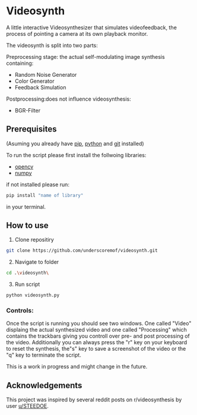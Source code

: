 # Videosynth

A little interactive Videosynthesizer that simulates videofeedback, the process of pointing a camera at its own playback monitor.

The videosynth is split into two parts: 

Preprocessing stage: the actual self-modulating image synthesis containing:

* Random Noise Generator
* Color Generator
* Feedback Simulation

Postprocessing:does not influence videosynthesis:

* BGR-Filter


## Prerequisites

(Asuming you already have [pip](https://pip.pypa.io/en/stable/), [python](https://www.python.org/downloads/) and [git](https://git-scm.com/downloads) installed)

To run the script please first install the follwoing libraries:
* [opencv](https://docs.opencv.org/4.x/index.html)
* [numpy](https://numpy.org/)

if not installed please run:
```bash
pip install "name of library"
```
in your terminal.



## How to use

1. Clone repositiry

```bash
git clone https://github.com/underscoremof/videosynth.git
```
2. Navigate to folder
```bash
cd .\videosynth\
```
3. Run script
```bash
python videosynth.py
```
### Controls:
Once the script is running you should see two windows. One called "Video" displaing the actual synthesized video and one called "Processing" which contains the trackbars giving you controll over pre- and post processing of the video. Additionally you can always press the "r" key on your keyboard to reset the synthesis, the"s" key to save a screenshot of the video or the "q" key to terminate the script.

This is a work in progress and might change in the future.

## Acknowledgements

This project was inspired by several reddit posts on r/videosynthesis by user [u/STEEDOE](https://www.reddit.com/user/STEEDOE/).


